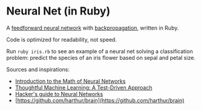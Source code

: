Neural Net (in Ruby)
===

A [feedforward neural network](http://en.wikipedia.org/wiki/Feedforward_neural_network) with [backpropagation](http://en.wikipedia.org/wiki/Backpropagation), written in Ruby.

Code is optimized for readability, not speed.

Run ```ruby iris.rb``` to see an example of a neural net solving a classification problem: predict the species of an iris flower based on sepal and petal size.

Sources and inspirations:

- [Introduction to the Math of Neural Networks](http://www.amazon.com/Introduction-Math-Neural-Networks-Heaton-ebook/dp/B00845UQL6)
- [Thoughtful Machine Learning: A Test-Driven Approach](http://www.amazon.com/Thoughtful-Machine-Learning-Test-Driven-Approach/dp/1449374069)
- [Hacker's guide to Neural Networks](http://karpathy.github.io/neuralnets/)
- [https://github.com/harthur/brain](https://github.com/harthur/brain)
